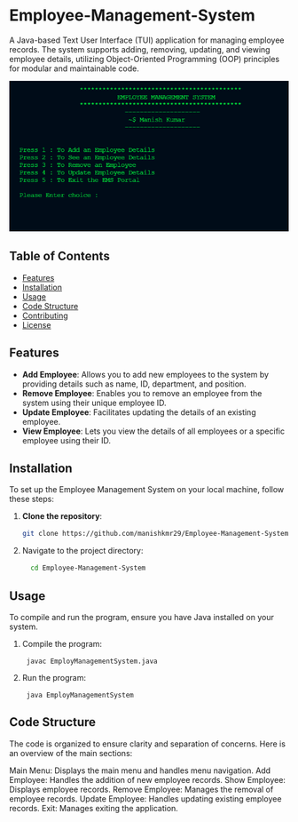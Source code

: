 # Employee-Management-System

A Java-based Text User Interface (TUI) application for managing employee records. The system supports adding, removing, updating, and viewing employee details, utilizing Object-Oriented Programming (OOP) principles for modular and maintainable code.

<img src="Images/Java.png" alt="Java logo">

## Table of Contents
- [Features](#features)
- [Installation](#installation)
- [Usage](#usage)
- [Code Structure](#code-structure)
- [Contributing](#contributing)
- [License](#license)

## Features
- **Add Employee**: Allows you to add new employees to the system by providing details such as name, ID, department, and position.
- **Remove Employee**: Enables you to remove an employee from the system using their unique employee ID.
- **Update Employee**: Facilitates updating the details of an existing employee.
- **View Employee**: Lets you view the details of all employees or a specific employee using their ID.

## Installation
To set up the Employee Management System on your local machine, follow these steps:

1. **Clone the repository**:
   ```sh
   git clone https://github.com/manishkmr29/Employee-Management-System.git

2. Navigate to the project directory:
   ```sh
     cd Employee-Management-System

## Usage
To compile and run the program, ensure you have Java installed on your system.

1. Compile the program:
 
        javac EmployManagementSystem.java

2. Run the program:
 
        java EmployManagementSystem

## Code Structure
  The code is organized to ensure clarity and separation of concerns. Here is an overview of the main sections:

   Main Menu: Displays the main menu and handles menu navigation.
   Add Employee: Handles the addition of new employee records.
   Show Employee: Displays employee records.
   Remove Employee: Manages the removal of employee records.
   Update Employee: Handles updating existing employee records.
   Exit: Manages exiting the application.
